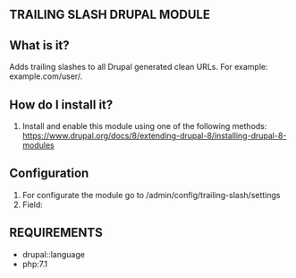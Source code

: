 TRAILING SLASH DRUPAL MODULE
----------------------------

What is it?
-----------
Adds trailing slashes to all Drupal generated clean URLs.
For example: example.com/user/.

How do I install it?
--------------------
1. Install and enable this module using one of the following methods:
https://www.drupal.org/docs/8/extending-drupal-8/installing-drupal-8-modules

Configuration
-------------
1. For configurate the module go to /admin/config/trailing-slash/settings
2. Field:

REQUIREMENTS
------------
 * drupal::language
 * php:7.1
